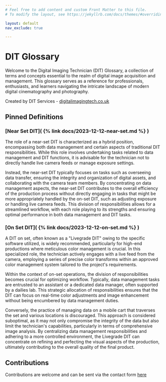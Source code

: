 ```yaml
---
# Feel free to add content and custom Front Matter to this file.
# To modify the layout, see https://jekyllrb.com/docs/themes/#overriding-theme-defaults

layout: default
nav_exclude: true

---
```


# DIT Glossary

Welcome to the Digital Imaging Technician (DIT) Glossary, a collection of terms and concepts essential to the realm of digital image acquisition and management. This glossary serves as a reference for professionals, enthusiasts, and learners navigating the intricate landscape of modern digital cinematography and photography.

Created by DIT Services - [digitalimagingtech.co.uk](https://digitalimagingtech.co.uk)

## Pinned Definitions

### [Near Set DIT]( {% link docs/2023-12-12-near-set.md %} )

The role of a near-set DIT is characterized as a hybrid position, encompassing both data management and certain aspects of traditional DIT responsibilities. While this role involves undertaking tasks related to data management and DIT functions, it is advisable for the technician not to directly handle live camera feeds or manage exposure settings.

Instead, the near-set DIT typically focuses on tasks such as overseeing data transfer, ensuring the integrity and organization of digital assets, and collaborating with the camera team members. By concentrating on data management aspects, the near-set DIT contributes to the overall efficiency of the production process without directly engaging in tasks that might be more appropriately handled by the on-set DIT, such as adjusting exposure or handling live camera feeds. This division of responsibilities allows for a streamlined workflow, with each role playing to its strengths and ensuring optimal performance in both data management and DIT tasks.

### [On Set DIT]( {% link docs/2023-12-12-on-set.md %} )

A DIT on set, often known as a "Livegrade DIT" owing to the specific software utilized, is widely recommended, particularly for high-end productions where meticulous color management is crucial. In this specialized role, the technician actively engages with a live feed from the camera, employing a series of precise color transforms within an approved color management system tailored to the project's requirements.

Within the context of on-set operations, the division of responsibilities becomes crucial for optimizing workflow. Typically, data management tasks are entrusted to an assistant or a dedicated data manager, often supported by a dailies lab. This strategic allocation of responsibilities ensures that the DIT can focus on real-time color adjustments and image enhancement without being encumbered by data management duties.

Conversely, the practice of managing data on a mobile cart that traverses the set and various locations is discouraged. This approach is considered suboptimal, as it may not only compromise the integrity of the data but also limit the technician's capabilities, particularly in terms of comprehensive image analysis. By centralizing data management responsibilities and adhering to a more controlled environment, the Livegrade DIT can concentrate on refining and perfecting the visual aspects of the production, ultimately contributing to the overall quality of the final product.

## Contributions 

Contributions are welcome and can be sent via the contact form [here](https://digitalimagingtech.co.uk/contact)